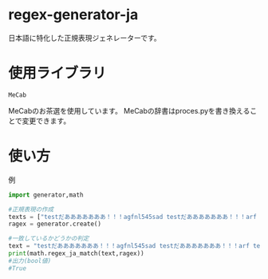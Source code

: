 # regex-generator-ja
日本語に特化した正規表現ジェネレーターです。

# 使用ライブラリ
```
MeCab
```
MeCabのお茶選を使用しています。
MeCabの辞書はproces.pyを書き換えることで変更できます。

# 使い方
例
```py
import generator,math

#正規表現の作成
texts = ["testだあああああああ！！！agfnl545sad testだあああああああ！！！arf testだあああああああ！！！","testだあああああああ！！！testだあああああああ！！！testだあああああああ！！！","testだあああああああ！！！a testだあああああああ！！！arf  adfs testだあああああああ！！！"]
ragex = generator.create()

#一致しているかどうかの判定
text = "testだあああああああ！！！agfnl545sad testだあああああああ！！！arf testだあああああああ！！！"
print(math.regex_ja_match(text,ragex))
#出力(bool値)
#True
```
